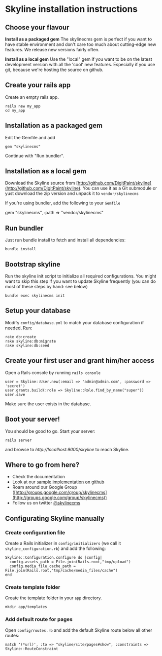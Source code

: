 Skyline installation instructions
=================================

Choose your flavour
-------------------

**Install as a packaged gem** The skylinecms gem is perfect if you want to have stable environment
and don't care too much about cutting-edge new features. We release new versions fairly
often.

**Install as a local gem** Use the "local" gem if you want to be on the latest development version
with all the 'cool' new features. Especially if you use git, because we're hosting the
source on github. 

Create your rails app
---------------------

Create an empty rails app. 

    rails new my_app
    cd my_app

Installation as a packaged gem
---------------------

Edit the Gemfile and add

    gem "skylinecms"
    
Continue with "Run bundler".

Installation as a local gem
-----------------------

Download the Skyline source from [http://github.com/DigitPaint/skyline](http://github.com/DigitPaint/skyline).
You can use it as a Git submodule or yust download the zip version and unpack it to
`vendor/skylinecms`

If you're using bundler, add the following to your `Gemfile`

  gem "skylinecms", :path => "vendor/skylinecms"

Run bundler
-----------

Just run bundle install to fetch and install all dependencies:

    bundle install

Bootstrap skyline
-----------------

Run the skyline init script to initialize all required configurations. You might want to skip this step
if you want to update Skyline frequently (you can do most of these steps by hand: see below)

    bundle exec skylinecms init

Setup your database
-------------------

Modify `config/database.yml` to match your database configuration if needed. Run:

    rake db:create
    rake skyline:db:migrate
    rake skyline:db:seed
    
Create your first user and grant him/her access
-----------------------------------------------

Open a Rails console by running `rails console`

    user = Skyline::User.new(:email => 'admin@admin.com', :password => 'secret')
    user.grants.build(:role => Skyline::Role.find_by_name("super"))
    user.save

Make sure the user exists in the database.

Boot your server!
-----------------

You should be good to go. Start your server:

    rails server
    
and browse to *http://localhost:9000/skyline* to reach Skyline. 

Where to go from here?
----------------------

* Check the documentation
* Look at our [sample implementation on github](http://github.com/DigitPaint/skyline_demo_site)
* Roam around our Google Group ([http://groups.google.com/group/skylinecms](http://groups.google.com/group/skylinecms))
* Follow us on twitter [@skylinecms](http://twitter.com/skylinecms)


Configurating Skyline manually
------------------------------

### Create configuration file

Create a Rails initializer in `config/initializers` (we call it `skyline_configuration.rb`) and
add the following:

    Skyline::Configuration.configure do |config|  
      config.assets_path = File.join(Rails.root,"tmp/upload")
      config.media_file_cache_path = File.join(Rails.root,"tmp/cache/media_files/cache")
    end

### Create template folder

Create the template folder in your `app` directory.

    mkdir app/templates

### Add default route for pages

Open `config/routes.rb` and add the default Skyline route below all other routes:

    match '(*url)', :to => "skyline/site/pages#show", :constraints => Skyline::RouteConstraint